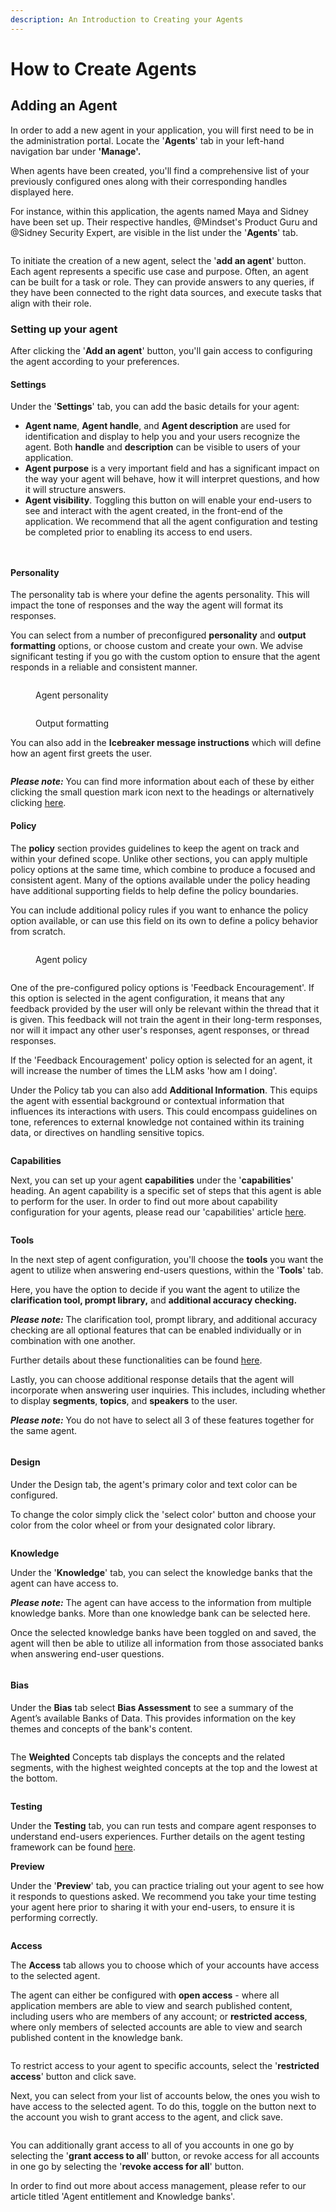 ```yaml
---
description: An Introduction to Creating your Agents
---
```


# How to Create Agents

## **Adding an Agent**

In order to add a new agent in your application, you will first need to be in the administration portal. Locate the '**Agents**' tab in your left-hand navigation bar under **'Manage'.**&#x20;

When agents have been created, you'll find a comprehensive list of your previously configured ones along with their corresponding handles displayed here.

For instance, within this application, the agents named Maya and Sidney have been set up. Their respective handles, @Mindset's Product Guru and @Sidney Security Expert, are visible in the list under the '**Agents**' tab.

<figure><img src="../../../.gitbook/assets/Screenshot 2024-08-15 at 15.29.39.png" alt=""><figcaption></figcaption></figure>

To initiate the creation of a new agent, select the '**add an agent**' button. Each agent represents a specific use case and purpose. Often, an agent can be built for a task or role. They can provide answers to any queries, if they have been connected to the right data sources, and execute tasks that align with their role.

### Setting up your agent

After clicking the '**Add an agent**' button, you'll gain access to configuring the agent according to your preferences.

#### Settings

Under the '**Settings**' tab, you can add the basic details for your agent:

* **Agent name**, **Agent handle**, and **Agent description** are used for identification and display to help you and your users recognize the agent. Both **handle** and **description** can be visible to users of your application.
* **Agent purpose** is a very important field and has a significant impact on the way your agent will behave, how it will interpret questions, and how it will structure answers.
* **Agent visibility**. Toggling this button on will enable your end-users to see and interact with the agent created, in the front-end of the application. We recommend that all the agent configuration and testing be completed prior to enabling its access to end users.&#x20;

<figure><img src="../../../.gitbook/assets/Screenshot 2024-08-15 at 15.12.09.png" alt=""><figcaption></figcaption></figure>

<figure><img src="../../../.gitbook/assets/Screenshot 2024-08-15 at 15.13.48 (1).png" alt=""><figcaption></figcaption></figure>

#### Personality

The personality tab is where your define the agents personality.  This will impact the tone of responses and the way the agent will format its responses.

You can select from a number of preconfigured **personality** and **output formatting** options, or choose custom and create your own.  We advise significant testing if you go with the custom option to ensure that the agent responds in a reliable and consistent manner.

<figure><img src="../../../.gitbook/assets/image (25).png" alt=""><figcaption><p>Agent personality</p></figcaption></figure>

<figure><img src="../../../.gitbook/assets/image (26).png" alt=""><figcaption><p>Output formatting</p></figcaption></figure>

You can also add in the **Icebreaker message instructions** which will define how an agent first greets the user.

<figure><img src="../../../.gitbook/assets/summit10 2024-07-22 13-16-26.png" alt=""><figcaption></figcaption></figure>

_**Please note:**_ You can find more information about each of these by either clicking the small question mark icon next to the headings or alternatively clicking [here](https://docs.mindset.ai/platform/features/agents/how-to-configure-agents).

#### Policy

The **policy** section provides guidelines to keep the agent on track and within your defined scope. Unlike other sections, you can apply multiple policy options at the same time, which combine to produce a focused and consistent agent.  Many of the options available under the policy heading have additional supporting fields to help define the policy boundaries.

You can include additional policy rules if you want to enhance the policy option available, or can use this field on its own to define a policy behavior from scratch.

<figure><img src="../../../.gitbook/assets/image (29).png" alt=""><figcaption><p>Agent policy</p></figcaption></figure>

<figure><img src="../../../.gitbook/assets/Screenshot 2024-08-09 at 13.32.25.png" alt=""><figcaption></figcaption></figure>

One of the pre-configured policy options is 'Feedback Encouragement'. If this option is selected in the agent configuration, it means that any feedback provided by the user will only be relevant within the thread that it is given. This feedback will not train the agent in their long-term responses, nor will it impact any other user's responses, agent responses, or thread responses.&#x20;

If the 'Feedback Encouragement' policy option is selected for an agent, it will increase the number of times the LLM asks 'how am I doing'.

Under the Policy tab you can also add **Additional Information**. This equips the agent with essential background or contextual information that influences its interactions with users. This could encompass guidelines on tone, references to external knowledge not contained within its training data, or directives on handling sensitive topics.

<figure><img src="../../../.gitbook/assets/summit10 2024-07-22 13-20-43.png" alt=""><figcaption></figcaption></figure>

**Capabilities**

Next, you can set up your agent **capabilities** under the '**capabilities**' heading. An agent capability is a specific set of steps that this agent is able to perform for the user. In order to find out more about capability configuration for your agents, please read our 'capabilities' article [here](how-to-configure-capabilities.md).&#x20;

<figure><img src="../../../.gitbook/assets/Screenshot 2024-08-15 at 15.15.21.png" alt=""><figcaption></figcaption></figure>

**Tools**

In the next step of agent configuration, you'll choose the **tools** you want the agent to utilize when answering end-users questions, within the '**Tools**' tab.

Here, you have the option to decide if you want the agent to utilize the **clarification tool, prompt library,** and **additional accuracy checking.**&#x20;

_**Please note:**_ The clarification tool, prompt library, and additional accuracy checking are all optional features that can be enabled individually or in combination with one another.

Further details about these functionalities can be found [here](https://docs.mindset.ai/platform/features/agents/how-to-configure-agents).&#x20;

Lastly, you can choose additional response details that the agent will incorporate when answering user inquiries. This includes, including whether to display **segments**, **topics**, and **speakers** to the user.&#x20;

_**Please note:**_ You do not have to select all 3 of these features together for the same agent.&#x20;

<figure><img src="../../../.gitbook/assets/Screenshot 2024-08-15 at 14.49.58.png" alt=""><figcaption></figcaption></figure>



#### Design

Under the Design tab, the agent's primary color and text color can be configured.

To change the color simply click the 'select color' button and choose your color from the color wheel or from your designated color library.

<figure><img src="../../../.gitbook/assets/Screenshot 2024-08-15 at 15.18.07.png" alt=""><figcaption></figcaption></figure>

**Knowledge**&#x20;

Under the '**Knowledge**' tab, you can select the knowledge banks that the agent can have access to.&#x20;

_**Please note:**_ The agent can have access to the information from multiple knowledge banks. More than one knowledge bank can be selected here.&#x20;

Once the selected knowledge banks have been toggled on and saved, the agent will then be able to utilize all information from those associated banks when answering end-user questions.&#x20;

<figure><img src="../../../.gitbook/assets/Screenshot 2024-08-15 at 15.18.35.png" alt=""><figcaption></figcaption></figure>

#### Bias

Under the **Bias** tab select **Bias Assessment** to see a summary of the Agent’s available Banks of Data. This provides information on the key themes and concepts of the bank's content.

<figure><img src="../../../.gitbook/assets/Screenshot 2024-08-15 at 15.24.37.png" alt=""><figcaption></figcaption></figure>

The **Weighted** Concepts tab displays the concepts and the related segments, with the highest weighted concepts at the top and the lowest at the bottom.

<figure><img src="../../../.gitbook/assets/Screenshot 2024-08-15 at 15.24.42.png" alt=""><figcaption></figcaption></figure>

**Testing**

Under the **Testing** tab, you can run tests and compare agent responses to understand end-users experiences. Further details on the agent testing framework can be found [here](https://docs.mindset.ai/platform/features/agents/agent-testing-framework).

**Preview**

Under the '**Preview**' tab, you can practice trialing out your agent to see how it responds to questions asked. We recommend you take your time testing your agent here prior to sharing it with your end-users, to ensure it is performing correctly.



<figure><img src="../../../.gitbook/assets/Screenshot 2024-08-15 at 15.27.17.png" alt=""><figcaption></figcaption></figure>

**Access**&#x20;

The **Access** tab allows you to choose which of your accounts have access to the selected agent.&#x20;

The agent can either be configured with **open access** - where all application members are able to view and search published content, including users who are members of any account; or **restricted access**, where only members of selected accounts are able to view and search published content in the knowledge bank.&#x20;

<figure><img src="../../../.gitbook/assets/Screenshot 2024-08-15 at 15.28.19.png" alt=""><figcaption></figcaption></figure>

To restrict access to your agent to specific accounts, select the '**restricted access**' button and click save.&#x20;

Next, you can select from your list of accounts below, the ones you wish to have access to the selected agent. To do this, toggle on the button next to the account you wish to grant access to the agent, and click save.&#x20;

<figure><img src="../../../.gitbook/assets/summit10 2024-06-19 20-56-41.png" alt=""><figcaption></figcaption></figure>

You can additionally grant access to all of you accounts in one go by selecting the '**grant access to all**' button, or revoke access for all accounts in one go by selecting the '**revoke access for all**' button.

In order to find out more about access management, please refer to our article titled 'Agent entitlement and Knowledge banks'.



